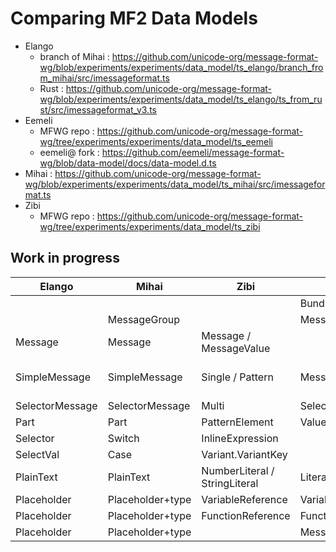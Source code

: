 # Comparing MF2 Data Models

* Elango
  - branch of Mihai : https://github.com/unicode-org/message-format-wg/blob/experiments/experiments/data_model/ts_elango/branch_from_mihai/src/imessageformat.ts
  - Rust : https://github.com/unicode-org/message-format-wg/blob/experiments/experiments/data_model/ts_elango/ts_from_rust/src/imessageformat_v3.ts
* Eemeli
  - MFWG repo : https://github.com/unicode-org/message-format-wg/tree/experiments/experiments/data_model/ts_eemeli
  - eemeli@ fork : https://github.com/eemeli/message-format-wg/blob/data-model/docs/data-model.d.ts
* Mihai  : https://github.com/unicode-org/message-format-wg/blob/experiments/experiments/data_model/ts_mihai/src/imessageformat.ts
* Zibi
  - MFWG repo : https://github.com/unicode-org/message-format-wg/tree/experiments/experiments/data_model/ts_zibi

## Work in progress

| Elango           | Mihai            | Zibi                          | Eemeli            | Elango - Rust                  |
| ---------------- | ---------------- | ----------------------------- | ----------------- | ------------------------------ |
|                  |                  |                               | Bundle            |                                |
|                  | MessageGroup     |                               | MessageSet        |                                |
| Message          | Message          | Message / MessageValue        |                   |                                |
| SimpleMessage    | SimpleMessage    | Single / Pattern              | Message           | SingleMessage / MessagePattern |
| SelectorMessage  | SelectorMessage  | Multi                         | Select            | MessageGroup                   |
| Part             | Part             | PatternElement                | Value             | PatternPart                    |
| Selector         | Switch           | InlineExpression              |                   | Selector                       |
| SelectVal        | Case             | Variant.VariantKey            |                   | SelectVal                      |
| PlainText        | PlainText        | NumberLiteral / StringLiteral | Literal           | TextPart                       |
| Placeholder      | Placeholder+type | VariableReference             | VariableReference | Placeholder                    |
| Placeholder      | Placeholder+type | FunctionReference             | FunctionReference | Placeholder                    |
| Placeholder      | Placeholder+type |                               | MessageReference  | Placeholder                    |
